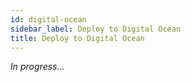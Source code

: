 ```yaml
---
id: digital-ocean
sidebar_label: Deploy to Digital Ocean
title: Deploy to Digital Ocean
---
```


_In progress..._

